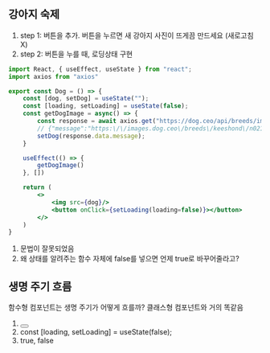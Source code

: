 ## 강아지 숙제

1. step 1: 버튼을 추가. 버튼을 누르면 새 강아지 사진이 뜨게끔 만드세요 (새로고침 X)
2. step 2: 버튼을 누를 때, 로딩상태 구현

```jsx
import React, { useEffect, useState } from "react";
import axios from "axios"

export const Dog = () => {
    const [dog, setDog] = useState("");
    const [loading, setLoading] = useState(false);
    const getDogImage = async() => {
        const response = await axios.get("https://dog.ceo/api/breeds/image/random");
        // {"message":"https:\/\/images.dog.ceo\/breeds\/keeshond\/n02112350_9580.jpg","status":"success"}
        setDog(response.data.message);
    }

    useEffect(() => {
        getDogImage()
    }, [])

    return (
        <>
            <img src={dog}/>
            <button onClick={setLoading(loading=false)}></button>
        </>
    )
}
```

1. 문법이 잘못되었음
2. 왜 상태를 알려주는 함수 자체에 false를 넣으면 언제 true로 바꾸어줄라고?

## 생명 주기 흐름

함수형 컴포넌트는 생명 주기가 어떻게 흐를까?
클래스형 컴포넌트와 거의 똑같음

1. <button onClick={getDogImage}></button>
2.  const [loading, setLoading] = useState(false);
3. true, false
